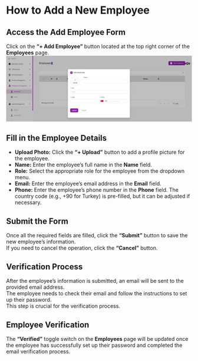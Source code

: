 # How to Add a New Employee

## Access the Add Employee Form
Click on the **“+ Add Employee”** button located at the top right corner of the **Employees** page.
![first image](./HowtoAddaNewEmployee.webp)
## Fill in the Employee Details
- **Upload Photo:** Click the **“+ Upload”** button to add a profile picture for the employee.  
- **Name:** Enter the employee’s full name in the **Name** field.  
- **Role:** Select the appropriate role for the employee from the dropdown menu.  
- **Email:** Enter the employee’s email address in the **Email** field.  
- **Phone:** Enter the employee’s phone number in the **Phone** field. The country code (e.g., +90 for Turkey) is pre-filled, but it can be adjusted if necessary.  

## Submit the Form
Once all the required fields are filled, click the **“Submit”** button to save the new employee’s information.  
If you need to cancel the operation, click the **“Cancel”** button.  

## Verification Process
After the employee’s information is submitted, an email will be sent to the provided email address.  
The employee needs to check their email and follow the instructions to set up their password.  
This step is crucial for the verification process.  

## Employee Verification
The **“Verified”** toggle switch on the **Employees** page will be updated once the employee has successfully set up their password and completed the email verification process.

